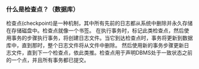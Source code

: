 ### 什么是检查点？（数据库）
检查点(checkpoint)是一种机制，其中所有先前的日志都从系统中删除并永久存储在存储磁盘中。检查点就像一个书签。 在执行事务时，标记此类检查点，然后使用事务的步骤执行事务，将创建日志文件。当它到达检查点时，事务将更新到数据库中，直到那时，整个日志文件将从文件中删除。 然后使用新的事务步骤更新日志文件，直到下一个检查点，依此类推。检查点用于声明DBMS处于一致状态之前的一个点，并且所有事务都已提交。


